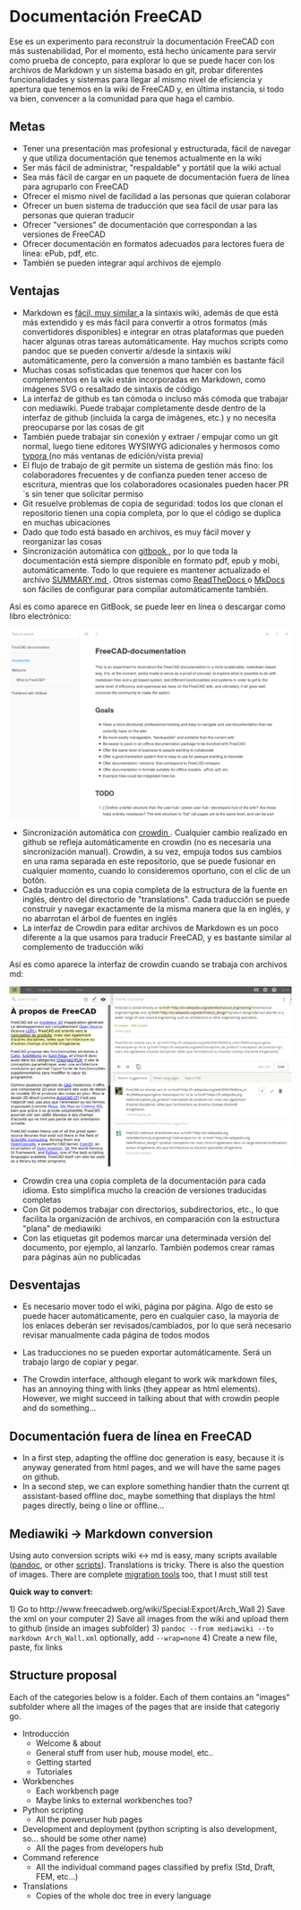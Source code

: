 # Documentación FreeCAD

Ese es un experimento para reconstruir la documentación FreeCAD con más sustenabilidad, Por el momento, está hecho únicamente para servir como prueba de concepto, para explorar lo que se puede hacer con los archivos de Markdown y un sistema basado en git, probar diferentes funcionalidades y sistemas para llegar al mismo nivel de eficiencia y apertura que tenemos en la wiki de FreeCAD y, en última instancia, si todo va bien, convencer a la comunidad para que haga el cambio.

## Metas

* Tener una presentación mas profesional y estructurada, fácil de navegar y que utiliza documentación que tenemos actualmente en la wiki
* Ser más fácil de administrar, "respaldable" y portátil que la wiki actual
* Sea más fácil de cargar en un paquete de documentación fuera de línea para agruparlo con FreeCAD
* Ofrecer el mismo nivel de facilidad a las personas que quieran colaborar
* Ofrecer un buen sistema de traducción que sea fácil de usar para las personas que quieran traducir
* Ofrecer "versiones" de documentación que correspondan a las versiones de FreeCAD
* Ofrecer documentación en formatos adecuados para lectores fuera de línea: ePub, pdf, etc.
* También se pueden integrar aquí archivos de ejemplo

## Ventajas

* Markdown es [ fácil, muy similar ](https://github.com/adam-p/markdown-here/wiki/Markdown-Cheatsheet) a la sintaxis wiki, además de que está más extendido y es más fácil para convertir a otros formatos (más convertidores disponibles) e integrar en otras plataformas que pueden hacer algunas otras tareas automáticamente. Hay muchos scripts como pandoc que se pueden convertir a/desde la sintaxis wiki automáticamente, pero la conversión a mano también es bastante fácil
* Muchas cosas sofisticadas que tenemos que hacer con los complementos en la wiki están incorporadas en Markdown, como imágenes SVG o resaltado de sintaxis de código
* La interfaz de github es tan cómoda o incluso más cómoda que trabajar con mediawiki. Puede trabajar completamente desde dentro de la interfaz de github (incluida la carga de imágenes, etc.) y no necesita preocuparse por las cosas de git
* También puede trabajar sin conexión y extraer / empujar como un git normal, luego tiene editores WYSIWYG adicionales y hermosos como [ typora ](https://typora.io) (no más ventanas de edición/vista previa)
* El flujo de trabajo de git permite un sistema de gestión más fino: los colaboradores frecuentes y de confianza pueden tener acceso de escritura, mientras que los colaboradores ocasionales pueden hacer PR´s sin tener que solicitar permiso
* Git resuelve problemas de copia de seguridad: todos los que clonan el repositorio tienen una copia completa, por lo que el código se duplica en muchas ubicaciones
* Dado que todo está basado en archivos, es muy fácil mover y reorganizar las cosas
* Sincronización automática con [ gitbook ](https://legacy.gitbook.com/book/yorikvanhavre/freecad-documentation), por lo que toda la documentación está siempre disponible en formato pdf, epub y mobi, automáticamente. Todo lo que requiere es mantener actualizado el archivo [ SUMMARY.md ](SUMMARY.md). Otros sistemas como [ ReadTheDocs ](https://readthedocs.org/projects/freecad-documentation/) o [ MkDocs ](http://www.mkdocs.org/) son fáciles de configurar para compilar automáticamente también.

Así es como aparece en GitBook, se puede leer en línea o descargar como libro electrónico:

![](images/gitbook.png)

* Sincronización automática con [ crowdin ](https://crowdin.com/project/freecad-documentation). Cualquier cambio realizado en github se refleja automáticamente en crowdin (no es necesaria una sincronización manual). Crowdin, a su vez, empuja todos sus cambios en una rama separada en este repositorio, que se puede fusionar en cualquier momento, cuando lo consideremos oportuno, con el clic de un botón. 
* Cada traducción es una copia completa de la estructura de la fuente en inglés, dentro del directorio de "translations". Cada traducción se puede construir y navegar exactamente de la misma manera que la en inglés, y no abarrotan el árbol de fuentes en inglés
* La interfaz de Crowdin para editar archivos de Markdown es un poco diferente a la que usamos para traducir FreeCAD, y es bastante similar al complemento de traducción wiki

Así es como aparece la interfaz de crowdin cuando se trabaja con archivos md:

![](images/crowdin.png)

* Crowdin crea una copia completa de la documentación para cada idioma. Esto simplifica mucho la creación de versiones traducidas completas
* Con Git podemos trabajar con directorios, subdirectorios, etc., lo que facilita la organización de archivos, en comparación con la estructura "plana" de mediawiki
* Con las etiquetas git podemos marcar una determinada versión del documento, por ejemplo, al lanzarlo. También podemos crear ramas para páginas aún no publicadas

## Desventajas

* Es necesario mover todo el wiki, página por página. Algo de esto se puede hacer automáticamente, pero en cualquier caso, la mayoría de los enlaces deberán ser revisados/cambiados, por lo que será necesario revisar manualmente cada página de todos modos
* Las traducciones no se pueden exportar automáticamente. Será un trabajo largo de copiar y pegar.
* The Crowdin interface, although elegant to work wik markdown files, has an annoying thing with links (they appear as <a> html elements). However, we might succeed in talking about that with crowdin people and do something...</li> </ul> 
  
  <h2>
    Documentación fuera de línea en FreeCAD
  </h2>
  
  <ul>
    <li>
      In a first step, adapting the offline doc generation is easy, because it is anyway generated from html pages, and we will have the same pages on github.
    </li>
    <li>
      In a second step, we can explore something handier thatn the current qt assistant-based offline doc, maybe something that displays the html pages directly, being o line or offline...
    </li>
  </ul>
  
  <h2>
    Mediawiki -> Markdown conversion
  </h2>
  
  <p>
    Using auto conversion scripts wiki <-> md is easy, many scripts available (<a href="http://pandoc.org/">pandoc</a>, or other <a href="https://github.com/Gozala/markdown-wiki">scripts</a>). Translations is tricky. There is also the question of images. There are complete <a href="https://github.com/philipashlock/mediawiki-to-markdown">migration tools</a> too, that I must still test
  </p>
  
  <p>
    <strong>Quick way to convert:</strong>
  </p>
  
  <p>
    1) Go to http://www.freecadweb.org/wiki/Special:Export/Arch_Wall 2) Save the xml on your computer 2) Save all images from the wiki and upload them to github (inside an images subfolder) 3) <code>pandoc --from mediawiki --to markdown Arch_Wall.xml</code> optionally, add <code>--wrap=none</code> 4) Create a new file, paste, fix links
  </p>
  
  <h2>
    Structure proposal
  </h2>
  
  <p>
    Each of the categories below is a folder. Each of them contains an "images" subfolder where all the images of the pages that are inside that categoriy go.
  </p>
  
  <ul>
    <li>
      Introducción <ul>
        <li>
          Welcome & about
        </li>
        <li>
          General stuff from user hub, mouse model, etc..
        </li>
        <li>
          Getting started
        </li>
        <li>
          Tutoriales
        </li>
      </ul>
    </li>
    <li>
      Workbenches <ul>
        <li>
          Each workbench page
        </li>
        <li>
          Maybe links to external workbenches too?
        </li>
      </ul>
    </li>
    <li>
      Python scripting <ul>
        <li>
          All the poweruser hub pages
        </li>
      </ul>
    </li>
    <li>
      Development and deployment (python scripting is also development, so... should be some other name) <ul>
        <li>
          All the pages from developers hub
        </li>
      </ul>
    </li>
    <li>
      Command reference <ul>
        <li>
          All the individual command pages classified by prefix (Std, Draft, FEM, etc...)
        </li>
      </ul>
    </li>
    <li>
      Translations <ul>
        <li>
          Copies of the whole doc tree in every language
        </li>
      </ul>
    </li>
  </ul>